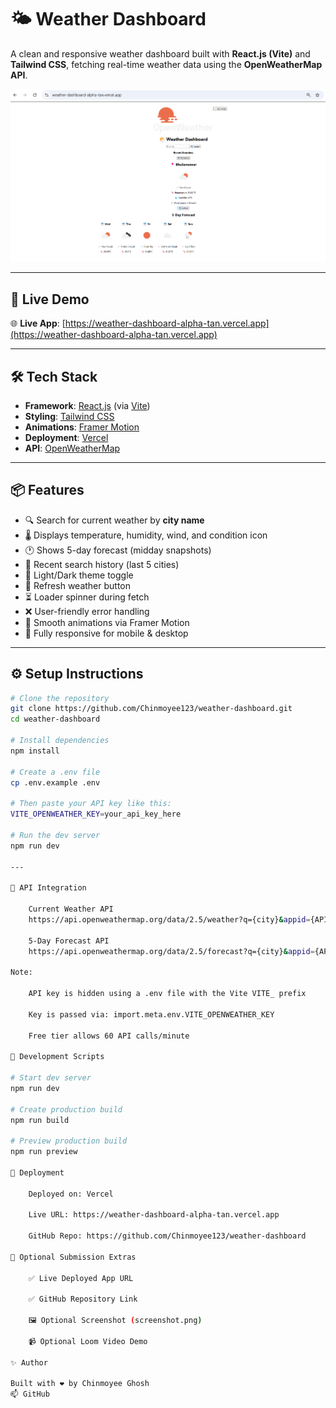 # 🌤️ Weather Dashboard

A clean and responsive weather dashboard built with **React.js (Vite)** and **Tailwind CSS**, fetching real-time weather data using the **OpenWeatherMap API**.

![Weather Dashboard Screenshot](./screenshot.png)

---

## 🚀 Live Demo

🌐 **Live App**: [https://weather-dashboard-alpha-tan.vercel.app](https://weather-dashboard-alpha-tan.vercel.app)

---

## 🛠️ Tech Stack

- **Framework**: [React.js](https://reactjs.org/) (via [Vite](https://vitejs.dev/))
- **Styling**: [Tailwind CSS](https://tailwindcss.com/)
- **Animations**: [Framer Motion](https://www.framer.com/motion/)
- **Deployment**: [Vercel](https://vercel.com/)
- **API**: [OpenWeatherMap](https://openweathermap.org/)

---

## 📦 Features

- 🔍 Search for current weather by **city name**
- 🌡️ Displays temperature, humidity, wind, and condition icon
- 🕐 Shows 5-day forecast (midday snapshots)
- 💾 Recent search history (last 5 cities)
- 🌙 Light/Dark theme toggle
- 🔄 Refresh weather button
- ⏳ Loader spinner during fetch
- ❌ User-friendly error handling
- 🎨 Smooth animations via Framer Motion
- 📱 Fully responsive for mobile & desktop

---

## ⚙️ Setup Instructions

```bash
# Clone the repository
git clone https://github.com/Chinmoyee123/weather-dashboard.git
cd weather-dashboard

# Install dependencies
npm install

# Create a .env file
cp .env.example .env

# Then paste your API key like this:
VITE_OPENWEATHER_KEY=your_api_key_here

# Run the dev server
npm run dev

---

🔌 API Integration

    Current Weather API
    https://api.openweathermap.org/data/2.5/weather?q={city}&appid={API_KEY}&units=metric

    5-Day Forecast API
    https://api.openweathermap.org/data/2.5/forecast?q={city}&appid={API_KEY}&units=metric

Note:

    API key is hidden using a .env file with the Vite VITE_ prefix

    Key is passed via: import.meta.env.VITE_OPENWEATHER_KEY

    Free tier allows 60 API calls/minute

🧪 Development Scripts

# Start dev server
npm run dev

# Create production build
npm run build

# Preview production build
npm run preview

🚀 Deployment

    Deployed on: Vercel

    Live URL: https://weather-dashboard-alpha-tan.vercel.app

    GitHub Repo: https://github.com/Chinmoyee123/weather-dashboard

📸 Optional Submission Extras

    ✅ Live Deployed App URL

    ✅ GitHub Repository Link

    🖼️ Optional Screenshot (screenshot.png)

    📹 Optional Loom Video Demo

✨ Author

Built with ❤️ by Chinmoyee Ghosh
📫 GitHub